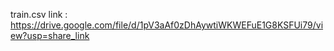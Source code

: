 train.csv link : https://drive.google.com/file/d/1pV3aAf0zDhAywtiWKWEFuE1G8KSFUi79/view?usp=share_link
